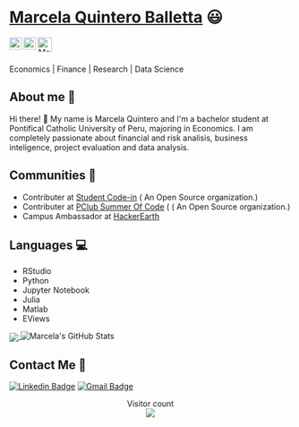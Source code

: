 
 # <a href="https://www.linkedin.com/in/marcela-giuliana-quintero-balletta-01a581251/">Marcela Quintero Balletta</a> :smiley:
 
</a>
<a href="https://linkedin.com/in/marcela-giuliana-quintero-balletta-01a581251/">
  <img align="left" alt="Marcela's Linkdein" width="22px" src="https://cdn.jsdelivr.net/npm/simple-icons@v3/icons/linkedin.svg" />
</a>
<a href="https://github.com/marcelagiuliana">
  <img align="left" alt="Marcela's Github" width="22px" src="https://cdn.jsdelivr.net/npm/simple-icons@v3/icons/github.svg" />
</a>
 <a href="mailto:a20191445@pucp.edu.pe">
    <img align="left" alt="Marcela | Gmail" width="26px" src="https://github.com/TheDudeThatCode/TheDudeThatCode/blob/master/Assets/Gmail.svg" />
</a>


<br/>
<br/>

Economics | Finance | Research | Data Science

## About me 🌼

Hi there! 👋 My name is Marcela Quintero and I'm a bachelor student at Pontifical Catholic University of Peru, majoring in Economics. I am completely passionate about financial and risk analisis, business inteligence, project evaluation and data analysis.

## Communities :dancers:
- Contributer at [Student Code-in](https://scodein.tech/) ( An Open Source organization.)
- Contributer at [PClub Summer Of Code](http://pclubsummerofcode.in/) ( ( An Open Source organization.)
- Campus Ambassador at [HackerEarth](https://www.hackerearth.com/challenges/)

## Languages 💻
- RStudio
- Python
- Jupyter Notebook
- Julia
- Matlab
- EViews



<a href="https://github.com/marcelagiuliana">
  <img align="center" src="https://github-readme-stats.vercel.app/api/top-langs/?username=marcelagiuliana&theme=radical&hide=glsl,python" />
</a>

<img src="https://github-readme-stats.vercel.app/api?username=marcelagiuliana&&show_icons=true&theme=radical&line_height=27&v=5" alt="Marcela's GitHub Stats" />

 


##  Contact Me :speech_balloon:
[![Linkedin Badge](https://img.shields.io/badge/-marcelagiuliana-blue?style=flat-square&logo=Linkedin&logoColor=white&link=https://www.linkedin.com/in/ashwanisng/)](https://www.linkedin.com/in/marcela-giuliana-quintero-balletta-01a581251/) [![Gmail Badge](https://img.shields.io/badge/-a20191445@pucp.edu.pe-c14438?style=flat-square&logo=Gmail&logoColor=white&link=mailto:a20191445@pucp.edu.pe)](mailto:a20191445@pucp.edu.pe) 

<p align="center"> 
  Visitor count<br>
  <img src="https://profile-counter.glitch.me/ashwanisng/count.svg" />
</p>







